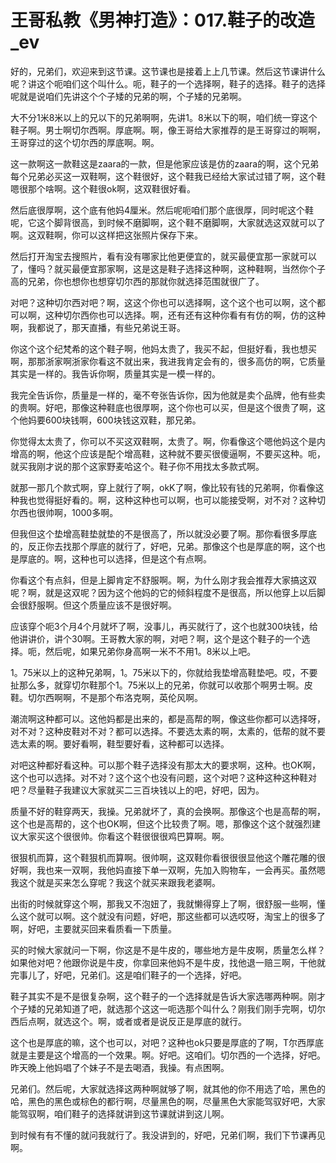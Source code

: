 # 王哥私教《男神打造》：017.鞋子的改造_ev

好的，兄弟们，欢迎来到这节课。这节课也是接着上上几节课。然后这节课讲什么呢？讲这个呃咱们这个叫什么。呃，鞋子的一个选择啊，鞋子的选择。鞋子的选择呢就是说咱们先讲这个个子矮的兄弟的啊，个子矮的兄弟啊。

大不分1米8米以上的兄以下的兄弟啊啊，先讲1。8米以下的啊，咱们统一穿这个鞋子啊。男士啊切尔西啊。厚底啊。啊，像王哥给大家推荐的是王哥穿过的啊啊，王哥穿过的这个切尔西的厚底啊。啊。

这一款啊这一款鞋这是zaara的一款，但是他家应该是仿的zaara的啊，这个兄弟每个兄弟必买这一双鞋啊，这个鞋很好，这个鞋我已经给大家试过错了啊，这个鞋嗯很那个啥啊。这个鞋很ok啊，这双鞋很好看。

然后底很厚啊，这个底有他妈4厘米。然后呢呃咱们那个底很厚，同时呢这个鞋呢，它这个脚背很高，到时候不磨脚啊，这个鞋不磨脚啊，大家就选这双就可以了啊。这双鞋啊，你可以这样把这张照片保存下来。

然后打开淘宝去搜照片，看有没有哪家比他更便宜的，就买最便宜那一家就可以了，懂吗？就买最便宜那家啊，这是这是鞋子选择这种啊，这种鞋啊，当然你个子高的兄弟，你也想你也想穿切尔西的那就你就选择范围就很广了。

对吧？这种切尔西对吧？啊，这这个你也可以选择啊，这个这个也可以啊，这个都可以啊，这种切尔西你也可以选择。啊，还有还有这种你看有有仿的啊，仿的这种啊，我都说了，那天直播，有些兄弟说王哥。

你这个这个纪梵希的这个鞋子啊，他妈太贵了，我买不起，但挺好看，我也想买啊，那那浙家啊浙家你看这不就出来，我进我肯定会有的，很多高仿的啊，它质量其实是一样的。我告诉你啊，质量其实是一模一样的。

我完全告诉你，质量是一样的，毫不夸张告诉你，因为他就是卖个品牌，他有些卖的贵啊。好吧，那像这种鞋底也很厚啊，这个你也可以买，但是这个很贵了啊，这个他妈要600块钱啊，600块钱这双鞋，那兄弟。

你觉得太太贵了，你可以不买这双鞋啊，太贵了。啊，你看像这个嗯他妈这个是内增高的啊，他这个应该是配个增高鞋，这种就不要买很傻逼啊，不要买这种。呃，就买我刚才说的那个这家野麦哈这个。鞋子你不用找太多款式啊。

就那一那几个款式啊，穿上就行了啊，okK了啊，像比较有钱的兄弟啊，你看像这种我也觉得挺好看的。啊，这种这种也可以啊，也可以能接受啊，对不对？这种切尔西也很帅啊，1000多啊。

但我但这个垫增高鞋垫就垫的不是很高了，所以就没必要了啊。那你看很多厚底的，反正你去找那个厚底的就行了，好吧，兄弟。那像这个也是厚底的啊，这个也是厚底的。啊，这种也可以选择，但是这个有点啊。

你看这个有点斜，但是上脚肯定不舒服啊。啊，为什么刚才我会推荐大家搞这双呢？啊，就是这双呢？因为这个他妈的它的倾斜程度不是很高，所以他穿上以后脚会很舒服啊。但这个质量应该不是很好啊。

应该穿个呃3个月4个月就坏了啊，没事儿，再买就行了，这个也就300块钱，给他讲讲价，讲个30啊。王哥教大家的啊，对吧？啊，这个是这个鞋子的一个选择。呃，然后呢，如果兄弟你身高啊一米不不用1。8米以上吧。

1。75米以上的这种兄弟啊，1。75米以下的，你就给我垫增高鞋垫吧。哎，不要扯那么多，就穿切尔鞋那个1。75米以上的兄弟，你就可以收那个啊男士啊。皮鞋。切尔西啊啊，不是那个布洛克啊，英伦风啊。

潮流啊这种都可以。这他妈都是出来的，都是高帮的啊，像这些你都可以选择呀，对不对？这种皮鞋对不对？都可以选择。不要选太素的啊，太素的，低帮的就不要选太素的啊。要好看啊，鞋型要好看，这种都可以选择。

对吧这种都好看这种。可以那个鞋子选择没有那太大的要求啊，这种。也OK啊，这个也可以选择。对不对？这个这个也没有问题，这个对吧？这种这种这种鞋对吧？尽量鞋子我建议大家就买二三百块钱以上的吧，好吧，因为。

质量不好的鞋穿两天，我操。兄弟就坏了，真的会换啊。那像这个也是高帮的啊，这个也是高帮的，这个也OK啊，但这个比较贵了啊。嗯，那像这个这个就强烈建议大家买这个很很帅。你看这个鞋很很很鸡巴算啊。啊。

很狠机而算，这个鞋狠机而算啊。很帅啊，这双鞋你看很很很显他这个雕花雕的很好啊，我也来一双啊，我他妈直接下单一双啊，先加入购物车，一会再买。虽然嗯我这个就是买来怎么穿呢？我这个就买来跟我老婆啊。

出街的时候就穿这个啊，那我又不泡妞了，我就懒得穿上了啊，很舒服一些啊，懂么这个就可以啊。这个就没有问题，好吧，那这些都可以选哎呀，淘宝上的很多了啊，好吧，主要就买回来看质看一下质量。

买的时候大家就问一下啊，你这是不是牛皮的，哪些地方是牛皮啊，质量怎么样？如果他对吧？他跟你说是牛皮，你拿回来他妈不是牛皮，找他退一赔三啊，干他就完事儿了，好吧，兄弟们。这是咱们鞋子的一个选择，好吧。

鞋子其实不是不是很复杂啊，这个鞋子的一个选择就是告诉大家选哪两种啊。刚才个子矮的兄弟知道了吧，就选那个这这一呃选那个叫什么？刚我们刚手完啊，切尔西后点啊，就选这个。啊，或者或者是说反正是厚底的就行。

这个也是厚底的嘛，这个也可以，对吧？这种也ok只要是厚底的了啊，T尔西厚底就是主要是这个增高的一个效果。啊。好吧。这咱们。切尔西的一个选择，好吧。昨天晚上他妈唱了个妹子不是去喝酒，我操。有点困啊。

兄弟们。然后呢，大家就选择这两种啊就够了啊，就其他的你不用选了哈，黑色的哈，黑色的黑色或棕色的都行啊，尽量黑色的啊，尽量黑色大家能驾驭好吧，大家能驾驭啊，咱们鞋子的选择就讲到这节课就讲到这儿啊。

到时候有有不懂的就问我就行了。我没讲到的，好吧，兄弟们啊，我们下节课再见啊。